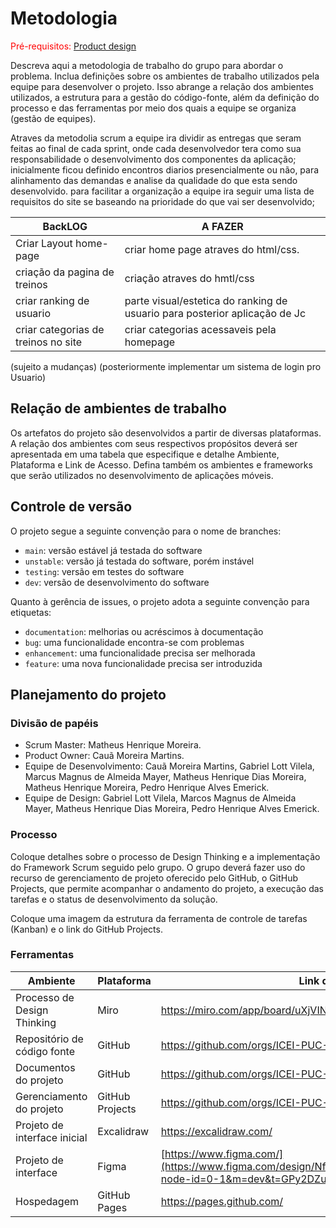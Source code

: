 
# Metodologia

<span style="color:red">Pré-requisitos: <a href="03-Product-design.md"> Product design</a></span>

Descreva aqui a metodologia de trabalho do grupo para abordar o problema. Inclua definições sobre os ambientes de trabalho utilizados pela equipe para desenvolver o projeto. Isso abrange a relação dos ambientes utilizados, a estrutura para a gestão do código-fonte, além da definição do processo e das ferramentas por meio dos quais a equipe se organiza (gestão de equipes).

Atraves da metodolia scrum a equipe ira dividir as entregas que seram feitas ao final de cada sprint, onde cada desenvolvedor tera como sua responsabilidade o desenvolvimento dos componentes da aplicação; inicialmente ficou definido encontros diarios presencialmente ou não, para alinhamento das demandas e analise da qualidade do que esta sendo desenvolvido. para facilitar a organização a equipe ira seguir uma lista de requisitos do site se baseando na prioridade do que vai ser desenvolvido; 

| BackLOG                            | A FAZER                             |
|-------------------------------------|------------------------------------|
| Criar Layout home-page              | criar home page atraves do html/css.|
| criação da pagina de treinos        |criação atraves do hmtl/css         |
| criar ranking de usuario            | parte visual/estetica do ranking de usuario para posterior aplicação de Jc|
| criar categorias de treinos no site |criar categorias acessaveis pela homepage|

(sujeito a mudanças)
(posteriormente implementar um sistema de login pro Usuario)


## Relação de ambientes de trabalho

Os artefatos do projeto são desenvolvidos a partir de diversas plataformas. A relação dos ambientes com seus respectivos propósitos deverá ser apresentada em uma tabela que especifique e detalhe Ambiente, Plataforma e Link de Acesso. Defina também os ambientes e frameworks que serão utilizados no desenvolvimento de aplicações móveis.

## Controle de versão

O projeto segue a seguinte convenção para o nome de branches:

- `main`: versão estável já testada do software
- `unstable`: versão já testada do software, porém instável
- `testing`: versão em testes do software
- `dev`: versão de desenvolvimento do software

Quanto à gerência de issues, o projeto adota a seguinte convenção para etiquetas:

- `documentation`: melhorias ou acréscimos à documentação
- `bug`: uma funcionalidade encontra-se com problemas
- `enhancement`: uma funcionalidade precisa ser melhorada
- `feature`: uma nova funcionalidade precisa ser introduzida

<!-- **Links úteis**:
> - [Tutorial GitHub](https://guides.github.com/activities/hello-world/)
> - [Git e GitHub](https://www.youtube.com/playlist?list=PLHz_AreHm4dm7ZULPAmadvNhH6vk9oNZA)
> - [Comparando fluxos de trabalho](https://www.atlassian.com/br/git/tutorials/comparing-workflows)
> - [Understanding the GitHub flow](https://guides.github.com/introduction/flow/)
> - [The gitflow workflow - in less than 5 mins](https://www.youtube.com/watch?v=1SXpE08hvGs)-->

## Planejamento do projeto

###  Divisão de papéis

- Scrum Master: Matheus Henrique Moreira.
- Product Owner: Cauã Moreira Martins.
- Equipe de Desenvolvimento: Cauã Moreira Martins, Gabriel Lott Vilela, Marcus Magnus de Almeida Mayer, Matheus Henrique Dias Moreira, Matheus Henrique Moreira, Pedro Henrique Alves Emerick.
- Equipe de Design: Gabriel Lott Vilela, Marcos Magnus de Almeida Mayer, Matheus Henrique Dias Moreira, Pedro Henrique Alves Emerick.

<!-- **Links úteis**:
> - [11 passos essenciais para implantar Scrum no seu projeto](https://mindmaster.com.br/scrum-11-passos/)
> - [Scrum em 9 minutos](https://www.youtube.com/watch?v=XfvQWnRgxG0)
> - [Os papéis do Scrum e a verdade sobre cargos nessa técnica](https://www.atlassian.com/br/agile/scrum/roles)-->

### Processo


Coloque detalhes sobre o processo de Design Thinking e a implementação do Framework Scrum seguido pelo grupo. O grupo deverá fazer uso do recurso de gerenciamento de projeto oferecido pelo GitHub, o GitHub Projects, que permite acompanhar o andamento do projeto, a execução das tarefas e o status de desenvolvimento da solução. 

Coloque uma imagem da estrutura da ferramenta de controle de tarefas (Kanban) e o link do GitHub Projects.
 
<!-- **Links úteis**:
> - [GitHub Projects - YouTube](https://www.youtube.com/playlist?list=PLiO7XHcmTsldZR93nkTFmmWbCEVF_8F5H)
> - [Planejamento e gestão ágil de projetos](https://pucminas.instructure.com/courses/87878/pages/unidade-2-tema-2-utilizacao-de-ferramentas-para-controle-de-versoes-de-software)
> - [Sobre quadros de projeto](https://docs.github.com/pt/issues/organizing-your-work-with-project-boards/managing-project-boards/about-project-boards)
> - [Project management, made simple](https://github.com/features/project-management/)
> - [Como criar backlogs no GitHub](https://www.youtube.com/watch?v=RXEy6CFu9Hk)
> - [Tutorial slack](https://slack.com/intl/en-br/)-->

### Ferramentas

| Ambiente                            | Plataforma                         | Link de acesso                       |
|-------------------------------------|------------------------------------|--------------------------------------|
| Processo de Design Thinking         | Miro                               | https://miro.com/app/board/uXjVINNalTk=/        |
| Repositório de código fonte         | GitHub                             | https://github.com/orgs/ICEI-PUC-Minas-PBE-ADS-SI/teams/obesidade        |
| Documentos do projeto               | GitHub                             | https://github.com/orgs/ICEI-PUC-Minas-PBE-ADS-SI/teams/obesidade       |
| Gerenciamento do projeto            | GitHub Projects                    | https://github.com/orgs/ICEI-PUC-Minas-PBE-ADS-SI/teams/obesidade        |
| Projeto de interface inicial        | Excalidraw                         | https://excalidraw.com/              |
| Projeto de interface                | Figma                              | [https://www.figma.com/](https://www.figma.com/design/Nf5UnelDxmh3Df91BCJ8qR/Obesidade?node-id=0-1&m=dev&t=GPy2DZuF8tcAIB0N-1)        |
| Hospedagem                          | GitHub Pages                | https://pages.github.com/        |
 
